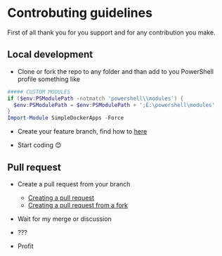 # Controbuting guidelines

First of all thank you for you support and for any contribution you make.

## Local development

- Clone or fork the repo to any folder and than add to you PowerShell profile something like

```powershell
##### CUSTOM MODULES
if ($env:PSModulePath -notmatch 'powershell\\modules') {
  $env:PSModulePath = $env:PSModulePath + ';E:\powershell\modules'
}
Import-Module SimpleDockerApps -Force
```

- Create your feature branch, find how to [here](https://help.github.com/en/github/collaborating-with-issues-and-pull-requests/creating-and-deleting-branches-within-your-repository)

- Start coding 😊

## Pull request

- Create a pull request from your branch

  - [Creating a pull request](https://help.github.com/en/github/collaborating-with-issues-and-pull-requests/creating-a-pull-request)
  - [Creating a pull request from a fork](https://help.github.com/en/github/collaborating-with-issues-and-pull-requests/creating-a-pull-request-from-a-fork)

- Wait for my merge or discussion
- ???
- Profit
